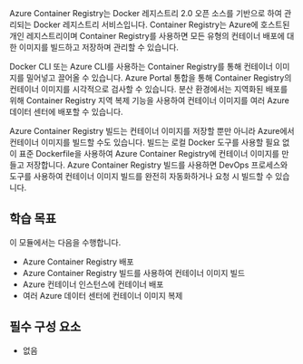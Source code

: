Azure Container Registry는 Docker 레지스트리 2.0 오픈 소스를 기반으로 하여 관리되는 Docker 레지스트리 서비스입니다. Container Registry는 Azure에 호스트된 개인 레지스트리이며 Container Registry를 사용하면 모든 유형의 컨테이너 배포에 대한 이미지를 빌드하고 저장하며 관리할 수 있습니다.

Docker CLI 또는 Azure CLI를 사용하는 Container Registry를 통해 컨테이너 이미지를 밀어넣고 끌어올 수 있습니다. Azure Portal 통합을 통해 Container Registry의 컨테이너 이미지를 시각적으로 검사할 수 있습니다. 분산 환경에서는 지역화된 배포를 위해 Container Registry 지역 복제 기능을 사용하여 컨테이너 이미지를 여러 Azure 데이터 센터에 배포할 수 있습니다.

Azure Container Registry 빌드는 컨테이너 이미지를 저장할 뿐만 아니라 Azure에서 컨테이너 이미지를 빌드할 수도 있습니다. 빌드는 로컬 Docker 도구를 사용할 필요 없이 표준 Dockerfile을 사용하여 Azure Container Registry에 컨테이너 이미지를 만들고 저장합니다. Azure Container Registry 빌드를 사용하면 DevOps 프로세스와 도구를 사용하여 컨테이너 이미지 빌드를 완전히 자동화하거나 요청 시 빌드할 수 있습니다.

## <a name="learning-objectives"></a>학습 목표

이 모듈에서는 다음을 수행합니다.

- Azure Container Registry 배포
- Azure Container Registry 빌드를 사용하여 컨테이너 이미지 빌드
- Azure 컨테이너 인스턴스에 컨테이너 배포
- 여러 Azure 데이터 센터에 컨테이너 이미지 복제

## <a name="prerequisites"></a>필수 구성 요소  

- 없음